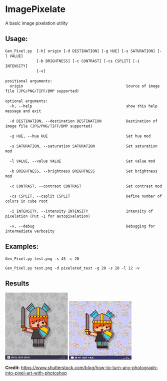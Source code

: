 # ImagePixelate
A basic image pixelation utility

## Usage:
```
Gen_Pixel.py  [-h] origin [-d DESTINATION] [-g HUE] [-s SATURATION] [-l VALUE]
              [-b BRIGHTNESS] [-c CONTRAST] [-cs CSPLIT] [-i INTENSITY]
              [-v]

positional arguments:
  origin                                              Source of image file (JPG/PNG/TIFF/BMP supported)

optional arguments:
  -h, --help                                          show this help message and exit
  
  -d DESTINATION, --destination DESTINATION           Destination of image file (JPG/PNG/TIFF/BMP supported)
                        
  -g HUE, --hue HUE                                   Set hue mod
  
  -s SATURATION, --saturation SATURATION              Set saturation mod
  
  -l VALUE, --value VALUE                             Set value mod

  -b BRIGHTNESS, --brightness BRIGHTNESS              Set brightness mod
  
  -c CONTRAST, --contrast CONTRAST                    Set contrast mod
  
  -cs CSPLIT, --csplit CSPLIT                         Define number of colors in cube root
  
  -i INTENSITY, --intensity INTENSITY                 Intensity of pixelation (Put -1 for autopixelation)
  
  -v, --debug                                         Debugging for intermediate verbosity
```

## Examples:
```
Gen_Pixel.py test.png -s 45 -c 20
```
```
Gen_Pixel.py test.png -d pixelated_test -g 20 -s 20 -l 12 -v
```

## Results
<img src="/test.jpg?raw=true" width="200"/>
<img src="/pixelated-test.png?raw=true" width="200"/>

__Credit:__ https://www.shutterstock.com/blog/how-to-turn-any-photograph-into-pixel-art-with-photoshop
